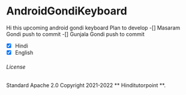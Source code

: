 # AndroidGondiKeyboard
Hi this upcoming android gondi keyboard
Plan to develop
-[] Masaram Gondi push to commit
-[] Gunjala Gondi push to commit
-[x] Hindi
-[x] English
###### License
Standard Apache 2.0
Copyright 2021-2022 ** Hinditutorpoint **.
